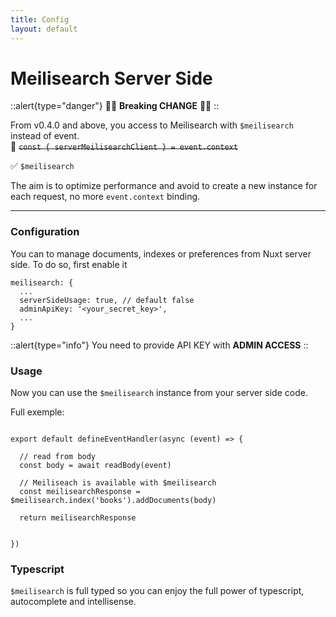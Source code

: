 ```yaml
---
title: Config
layout: default
---
```


# Meilisearch Server Side

::alert{type="danger"}
🚨🚨 **Breaking CHANGE** 🚨🚨
::

From v0.4.0 and above, you access to Meilisearch with `$meilisearch` instead of event.  
🛑 ~~`const { serverMeilisearchClient } = event.context`~~

✅ `$meilisearch`

The aim is to optimize performance and avoid to create a new instance for each request, no more `event.context` binding.

---

### Configuration

You can to manage documents, indexes or preferences from Nuxt server side.
To do so, first enable it

```ts{}[nuxt.config.ts]
meilisearch: {
  ...
  serverSideUsage: true, // default false
  adminApiKey: '<your_secret_key>',
  ...
}
```

::alert{type="info"}
You need to provide API KEY with **ADMIN ACCESS**
::


### Usage

Now you can use the `$meilisearch` instance from your server side code.

Full exemple:

```ts{}[my-endpoint.ts]

export default defineEventHandler(async (event) => {

  // read from body
  const body = await readBody(event)

  // Meiliseach is available with $meilisearch
  const meilisearchResponse = $meilisearch.index('books').addDocuments(body)

  return meilisearchResponse
  

})

```

### Typescript

`$meilisearch` is full typed so you can enjoy the full power of typescript, autocomplete and intellisense.


